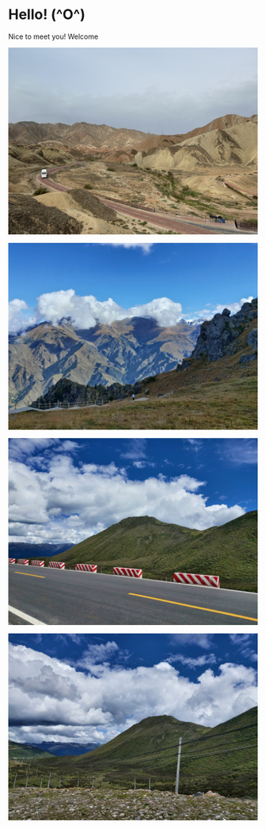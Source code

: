 # Hello! (^O^)
Nice to meet you! 
Welcome

![张掖](https://github.com/wuguanghong/wuguanghong.github.io/blob/main/IMG1.jpg)

![天山](https://github.com/wuguanghong/wuguanghong.github.io/blob/main/IMG2.jpg)

![林芝](https://github.com/wuguanghong/wuguanghong.github.io/blob/main/IMG3.jpg)

![林芝](https://github.com/wuguanghong/wuguanghong.github.io/blob/main/IMG4.jpg)
